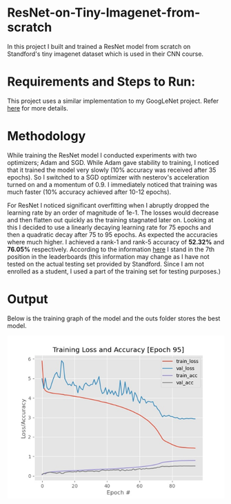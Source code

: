 # ResNet-on-Tiny-Imagenet-from-scratch
In this project I built and trained a ResNet model from scratch on Standford's tiny imagenet dataset which is used in their CNN course.

# Requirements and Steps to Run:
This project uses a similar implementation to my GoogLeNet project. Refer <a href="https://github.com/ankit16-py/GoogLeNet-on-Tiny-ImageNet-from-scratch">here</a> for more details.

# Methodology
While training the ResNet model I conducted experiments with two optimizers; Adam and SGD. While Adam gave stability to training, I noticed that it trained the model very slowly (10% accuracy was received after 35 epochs). So I switched to a SGD optimizer with nesterov's acceleration turned on and a momentum of 0.9. I immediately noticed that training was much faster (10% accuracy achieved after 10-12 epochs). 

For ResNet I noticed significant overfitting when I abruptly dropped the learning rate by an order of magnitude of 1e-1. The losses would decrease and then flatten out quickly as the training stagnated later on. Looking at this I decided to use a linearly decaying learning rate for 75 epochs and then a quadratic decay after 75 to 95 epochs. As expected the accuracies where much higher. I achieved a rank-1 and rank-5 accuracy of <b>52.32%</b> and <b>76.05%</b> respectively. According to the information <a href="https://tiny-imagenet.herokuapp.com/">here</a> I stand in the 7th position in the leaderboards (this information may change as I have not tested on the actual testing set provided by Standford. Since I am not enrolled as a student, I used a part of the training set for testing purposes.)

# Output
Below is the training graph of the model and the outs folder stores the best model.

<img src='outs/training_plot.jpg' width=650px>



